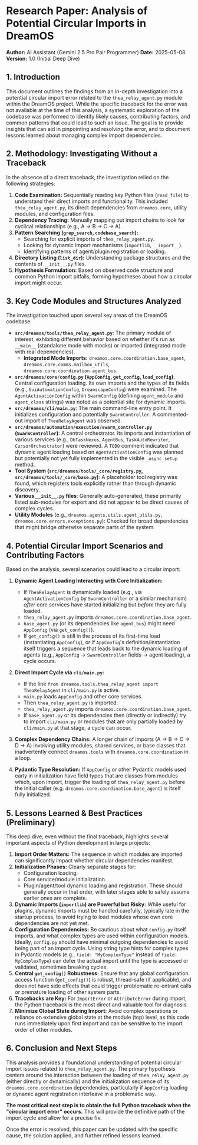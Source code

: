 # Research Paper: Analysis of Potential Circular Imports in DreamOS

**Author:** AI Assistant (Gemini 2.5 Pro Pair Programmer)
**Date:** 2025-05-08
**Version:** 1.0 (Initial Deep Dive)

## 1. Introduction

This document outlines the findings from an in-depth investigation into a potential circular import error related to the `thea_relay_agent.py` module within the DreamOS project. While the specific traceback for the error was not available at the time of this analysis, a systematic exploration of the codebase was performed to identify likely causes, contributing factors, and common patterns that could lead to such an issue. The goal is to provide insights that can aid in pinpointing and resolving the error, and to document lessons learned about managing complex import dependencies.

## 2. Methodology: Investigating Without a Traceback

In the absence of a direct traceback, the investigation relied on the following strategies:

1.  **Code Examination:** Sequentially reading key Python files (`read_file`) to understand their direct imports and functionality. This included `thea_relay_agent.py`, its direct dependencies from `dreamos.core`, utility modules, and configuration files.
2.  **Dependency Tracing:** Manually mapping out import chains to look for cyclical relationships (e.g., A -> B -> C -> A).
3.  **Pattern Searching (`grep_search`, `codebase_search`):**
    *   Searching for explicit imports of `thea_relay_agent.py`.
    *   Looking for dynamic import mechanisms (`importlib`, `__import__`).
    *   Identifying patterns of agent/plugin registration or loading.
4.  **Directory Listing (`list_dir`):** Understanding package structures and the contents of `__init__.py` files.
5.  **Hypothesis Formulation:** Based on observed code structure and common Python import pitfalls, forming hypotheses about how a circular import might occur.

## 3. Key Code Modules and Structures Analyzed

The investigation touched upon several key areas of the DreamOS codebase:

*   **`src/dreamos/tools/thea_relay_agent.py`**: The primary module of interest, exhibiting different behavior based on whether it's run as `__main__` (standalone mode with mocks) or imported (integrated mode with real dependencies).
    *   **Integrated Mode Imports:** `dreamos.core.coordination.base_agent`, `dreamos.core.comms.mailbox_utils`, `dreamos.core.coordination.agent_bus`.
*   **`src/dreamos/core/config.py` (`AppConfig`, `get_config`, `load_config`)**: Central configuration loading. Its own imports and the types of its fields (e.g., `GuiAutomationConfig`, `DreamscapeConfig`) were examined. The `AgentActivationConfig` within `SwarmConfig` (defining `agent_module` and `agent_class` strings) was noted as a potential site for dynamic imports.
*   **`src/dreamos/cli/main.py`**: The main command-line entry point. It initializes configuration and potentially `SwarmController`. A commented-out import of `TheaRelayAgent` was observed.
*   **`src/dreamos/automation/execution/swarm_controller.py` (`SwarmController`)**: A central orchestrator. Its imports and instantiation of various services (e.g., `DbTaskNexus`, `AgentBus`, `TaskAutoRewriter`, `CursorOrchestrator`) were reviewed. A `TODO` comment indicated that dynamic agent loading based on `AgentActivationConfig` was planned but potentially not yet fully implemented in the visible `_async_setup` method.
*   **Tool System (`src/dreamos/tools/_core/registry.py`, `src/dreamos/tools/_core/base.py`)**: A placeholder tool registry was found, which registers tools explicitly rather than through dynamic discovery.
*   **Various `__init__.py` files**: Generally auto-generated, these primarily listed sub-modules for export and did not appear to be direct causes of complex cycles.
*   **Utility Modules** (e.g., `dreamos.agents.utils.agent_utils.py`, `dreamos.core.errors.exceptions.py`): Checked for broad dependencies that might bridge otherwise separate parts of the system.

## 4. Potential Circular Import Scenarios and Contributing Factors

Based on the analysis, several scenarios could lead to a circular import:

1.  **Dynamic Agent Loading Interacting with Core Initialization:**
    *   If `TheaRelayAgent` is dynamically loaded (e.g., via `AgentActivationConfig` by `SwarmController` or a similar mechanism) *after* core services have started initializing but *before* they are fully loaded.
    *   `thea_relay_agent.py` imports `dreamos.core.coordination.base_agent`.
    *   `base_agent.py` (or its dependencies like `agent_bus`) might need `AppConfig` (via `get_config()`).
    *   If `get_config()` is still in the process of its first-time load (instantiating `AppConfig`), or if `AppConfig`'s definition/instantiation itself triggers a sequence that leads back to the dynamic loading of agents (e.g., `AppConfig` -> `SwarmController` fields -> agent loading), a cycle occurs.

2.  **Direct Import Cycle via `cli/main.py`:**
    *   If the line `from dreamos.tools.thea_relay_agent import TheaRelayAgent` in `cli/main.py` is active.
    *   `main.py` loads `AppConfig` and other core services.
    *   Then `thea_relay_agent.py` is imported.
    *   `thea_relay_agent.py` imports `dreamos.core.coordination.base_agent`.
    *   If `base_agent.py` or its dependencies then (directly or indirectly) try to import `cli/main.py` or modules that are only partially loaded by `cli/main.py` at that stage, a cycle can occur.

3.  **Complex Dependency Chains:** A longer chain of imports (A -> B -> C -> D -> A) involving utility modules, shared services, or base classes that inadvertently connect `dreamos.tools` with `dreamos.core.coordination` in a loop.

4.  **Pydantic Type Resolution:** If `AppConfig` or other Pydantic models used early in initialization have field types that are classes from modules which, upon import, trigger the loading of `thea_relay_agent.py` before the initial caller (e.g. `dreamos.core.coordination.base_agent`) is itself fully initialized.

## 5. Lessons Learned & Best Practices (Preliminary)

This deep dive, even without the final traceback, highlights several important aspects of Python development in large projects:

1.  **Import Order Matters:** The sequence in which modules are imported can significantly impact whether circular dependencies manifest.
2.  **Initialization Phases:** Clearly separate stages for:
    *   Configuration loading.
    *   Core service/module initialization.
    *   Plugin/agent/tool dynamic loading and registration.
    These should generally occur in that order, with later stages able to safely assume earlier ones are complete.
3.  **Dynamic Imports (`importlib`) are Powerful but Risky:** While useful for plugins, dynamic imports must be handled carefully, typically late in the startup process, to avoid trying to load modules whose own core dependencies are not yet met.
4.  **Configuration Dependencies:** Be cautious about what `config.py` itself imports, and what complex types are used within configuration models. Ideally, `config.py` should have minimal outgoing dependencies to avoid being part of an import cycle. Using string type hints for complex types in Pydantic models (e.g., `field: "MyComplexType"` instead of `field: MyComplexType`) can defer the actual import until the type is accessed or validated, sometimes breaking cycles.
5.  **Central `get_config()` Robustness:** Ensure that any global configuration access function (`get_config()`) is robust, thread-safe (if applicable), and does not have side effects that could trigger problematic re-entrant calls or premature loading of other system parts.
6.  **Tracebacks are Key:** For `ImportError` or `AttributeError` during import, the Python traceback is the most direct and valuable tool for diagnosis.
7.  **Minimize Global State during Import:** Avoid complex operations or reliance on extensive global state at the module (top) level, as this code runs immediately upon first import and can be sensitive to the import order of other modules.

## 6. Conclusion and Next Steps

This analysis provides a foundational understanding of potential circular import issues related to `thea_relay_agent.py`. The primary hypothesis centers around the interaction between the loading of `thea_relay_agent.py` (either directly or dynamically) and the initialization sequence of its `dreamos.core.coordination` dependencies, particularly if `AppConfig` loading or dynamic agent registration interleave in a problematic way.

**The most critical next step is to obtain the full Python traceback when the "circular import error" occurs.** This will provide the definitive path of the import cycle and allow for a precise fix.

Once the error is resolved, this paper can be updated with the specific cause, the solution applied, and further refined lessons learned. 